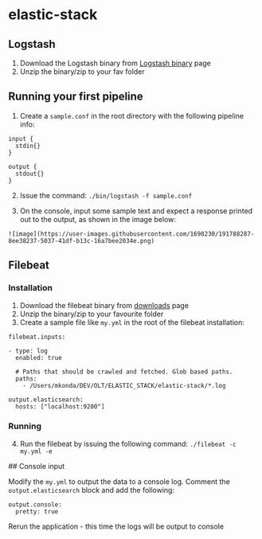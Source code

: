# elastic-stack

## Logstash

1. Download the Logstash binary from [Logstash binary](https://www.elastic.co/downloads/logstash) page
2. Unzip the binary/zip to your fav folder

## Running your first pipeline
1. Create a `sample.conf` in the root directory with the following pipeline info:

```
input {
  stdin{}
}

output {
  stdout{}
}
```

2. Issue the command: `./bin/logstash -f sample.conf`

4. On the console, input some sample text and expect a response printed out to the output, as shown in the image below:
```
![image](https://user-images.githubusercontent.com/1698230/191788287-8ee38237-5037-41df-b13c-16a7bee2034e.png)
```

## Filebeat 

### Installation

1. Download the filebeat binary from [downloads](https://www.elastic.co/downloads/beats/filebeat) page
2. Unzip the binary/zip to your favourite folder
3. Create a sample file like `my.yml` in the root of the filebeat installation:

```
filebeat.inputs:

- type: log
  enabled: true

  # Paths that should be crawled and fetched. Glob based paths.
  paths:
    - /Users/mkonda/DEV/OLT/ELASTIC_STACK/elastic-stack/*.log

output.elasticsearch:
  hosts: ["localhost:9200"]
```

### Running
4. Run the filebeat by issuing the following command:
`./filebeat -c my.yml -e`

## Console input

Modify the `my.yml` to output the data to a console log. Comment the `output.elasticsearch` block and add the following:
```
output.console:
  pretty: true
```
Rerun the application - this time the logs will be output to console
